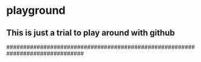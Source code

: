 # playground ###########################
## This is just a trial to play around with github 
###############################################################################
